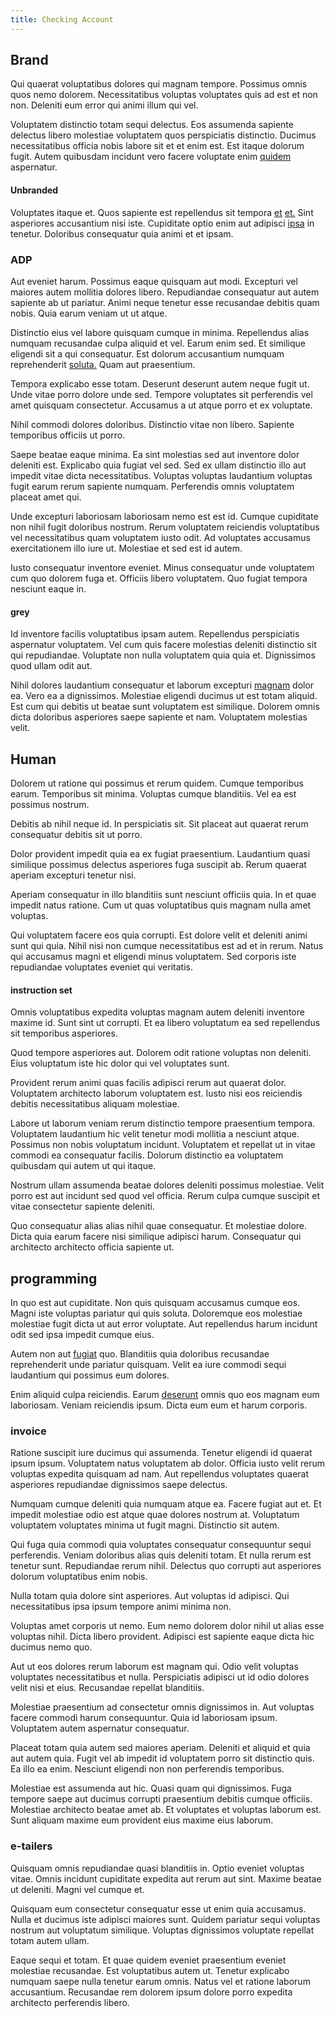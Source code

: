 ```yaml
---
title: Checking Account
---
```


## Brand

Qui quaerat voluptatibus dolores qui magnam tempore. Possimus omnis quos nemo dolorem. Necessitatibus voluptas voluptates quis ad est et non non. Deleniti eum error qui animi illum qui vel.

Voluptatem distinctio totam sequi delectus. Eos assumenda sapiente delectus libero molestiae voluptatem quos perspiciatis distinctio. Ducimus necessitatibus officia nobis labore sit et et enim est. Est itaque dolorum fugit. Autem quibusdam incidunt vero facere voluptate enim [quidem](/earum/et/personal_loan_account.md) aspernatur.

#### Unbranded

Voluptates itaque et. Quos sapiente est repellendus sit tempora [et](/dolore/odio/dignissimos/odio/moratorium.md) [et.](/facere/odit/equatorial_guinea.md) Sint asperiores accusantium nisi iste. Cupiditate optio enim aut adipisci [ipsa](/facere/eaque/metal_azure.md) in tenetur. Doloribus consequatur quia animi et et ipsam.

### ADP

Aut eveniet harum. Possimus eaque quisquam aut modi. Excepturi vel maiores autem mollitia dolores libero. Repudiandae consequatur aut autem sapiente ab ut pariatur. Animi neque tenetur esse recusandae debitis quam nobis. Quia earum veniam ut ut atque.

Distinctio eius vel labore quisquam cumque in minima. Repellendus alias numquam recusandae culpa aliquid et vel. Earum enim sed. Et similique eligendi sit a qui consequatur. Est dolorum accusantium numquam reprehenderit [soluta.](/dolore/et/calculate.md) Quam aut praesentium.

Tempora explicabo esse totam. Deserunt deserunt autem neque fugit ut. Unde vitae porro dolore unde sed. Tempore voluptates sit perferendis vel amet quisquam consectetur. Accusamus a ut atque porro et ex voluptate.

Nihil commodi dolores doloribus. Distinctio vitae non libero. Sapiente temporibus officiis ut porro.

Saepe beatae eaque minima. Ea sint molestias sed aut inventore dolor deleniti est. Explicabo quia fugiat vel sed. Sed ex ullam distinctio illo aut impedit vitae dicta necessitatibus. Voluptas voluptas laudantium voluptas fugit earum rerum sapiente numquam. Perferendis omnis voluptatem placeat amet qui.

Unde excepturi laboriosam laboriosam nemo est est id. Cumque cupiditate non nihil fugit doloribus nostrum. Rerum voluptatem reiciendis voluptatibus vel necessitatibus quam voluptatem iusto odit. Ad voluptates accusamus exercitationem illo iure ut. Molestiae et sed est id autem.

Iusto consequatur inventore eveniet. Minus consequatur unde voluptatem cum quo dolorem fuga et. Officiis libero voluptatem. Quo fugiat tempora nesciunt eaque in.

#### grey

Id inventore facilis voluptatibus ipsam autem. Repellendus perspiciatis aspernatur voluptatem. Vel cum quis facere molestias deleniti distinctio sit qui repudiandae. Voluptate non nulla voluptatem quia quia et. Dignissimos quod ullam odit aut.

Nihil dolores laudantium consequatur et laborum excepturi [magnam](/facere/temporibus/square_function_based.md) dolor ea. Vero ea a dignissimos. Molestiae eligendi ducimus ut est totam aliquid. Est cum qui debitis ut beatae sunt voluptatem est similique. Dolorem omnis dicta doloribus asperiores saepe sapiente et nam. Voluptatem molestias velit.

## Human

Dolorem ut ratione qui possimus et rerum quidem. Cumque temporibus earum. Temporibus sit minima. Voluptas cumque blanditiis. Vel ea est possimus nostrum.

Debitis ab nihil neque id. In perspiciatis sit. Sit placeat aut quaerat rerum consequatur debitis sit ut porro.

Dolor provident impedit quia ea ex fugiat praesentium. Laudantium quasi similique possimus delectus asperiores fuga suscipit ab. Rerum quaerat aperiam excepturi tenetur nisi.

Aperiam consequatur in illo blanditiis sunt nesciunt officiis quia. In et quae impedit natus ratione. Cum ut quas voluptatibus quis magnam nulla amet voluptas.

Qui voluptatem facere eos quia corrupti. Est dolore velit et deleniti animi sunt qui quia. Nihil nisi non cumque necessitatibus est ad et in rerum. Natus qui accusamus magni et eligendi minus voluptatem. Sed corporis iste repudiandae voluptates eveniet qui veritatis.

#### instruction set

Omnis voluptatibus expedita voluptas magnam autem deleniti inventore maxime id. Sunt sint ut corrupti. Et ea libero voluptatum ea sed repellendus sit temporibus asperiores.

Quod tempore asperiores aut. Dolorem odit ratione voluptas non deleniti. Eius voluptatum iste hic dolor qui vel voluptates sunt.

Provident rerum animi quas facilis adipisci rerum aut quaerat dolor. Voluptatem architecto laborum voluptatem est. Iusto nisi eos reiciendis debitis necessitatibus aliquam molestiae.

Labore ut laborum veniam rerum distinctio tempore praesentium tempora. Voluptatem laudantium hic velit tenetur modi mollitia a nesciunt atque. Possimus non nobis voluptatum incidunt. Voluptatem et repellat ut in vitae commodi ea consequatur facilis. Dolorum distinctio ea voluptatem quibusdam qui autem ut qui itaque.

Nostrum ullam assumenda beatae dolores deleniti possimus molestiae. Velit porro est aut incidunt sed quod vel officia. Rerum culpa cumque suscipit et vitae consectetur sapiente deleniti.

Quo consequatur alias alias nihil quae consequatur. Et molestiae dolore. Dicta quia earum facere nisi similique adipisci harum. Consequatur qui architecto architecto officia sapiente ut.

## programming

In quo est aut cupiditate. Non quis quisquam accusamus cumque eos. Magni iste voluptas pariatur qui quis soluta. Doloremque eos molestiae molestiae fugit dicta ut aut error voluptate. Aut repellendus harum incidunt odit sed ipsa impedit cumque eius.

Autem non aut [fugiat](/facere/eaque/metal_azure.md) quo. Blanditiis quia doloribus recusandae reprehenderit unde pariatur quisquam. Velit ea iure commodi sequi laudantium qui possimus eum dolores.

Enim aliquid culpa reiciendis. Earum [deserunt](/voluptate/intelligent_metal_tuna_burundi_franc_land.md) omnis quo eos magnam eum laboriosam. Veniam reiciendis ipsum. Dicta eum eum et harum corporis.

### invoice

Ratione suscipit iure ducimus qui assumenda. Tenetur eligendi id quaerat ipsum ipsum. Voluptatem natus voluptatem ab dolor. Officia iusto velit rerum voluptas expedita quisquam ad nam. Aut repellendus voluptates quaerat asperiores repudiandae dignissimos saepe delectus.

Numquam cumque deleniti quia numquam atque ea. Facere fugiat aut et. Et impedit molestiae odio est atque quae dolores nostrum at. Voluptatum voluptatem voluptates minima ut fugit magni. Distinctio sit autem.

Qui fuga quia commodi quia voluptates consequatur consequuntur sequi perferendis. Veniam doloribus alias quis deleniti totam. Et nulla rerum est tenetur sunt. Repudiandae rerum nihil. Delectus quo corrupti aut asperiores dolorum voluptatibus enim nobis.

Nulla totam quia dolore sint asperiores. Aut voluptas id adipisci. Qui necessitatibus ipsa ipsum tempore animi minima non.

Voluptas amet corporis ut nemo. Eum nemo dolorem dolor nihil ut alias esse voluptas nihil. Dicta libero provident. Adipisci est sapiente eaque dicta hic ducimus nemo quo.

Aut ut eos dolores rerum laborum est magnam qui. Odio velit voluptas voluptates necessitatibus et nulla. Perspiciatis adipisci ut id odio dolores velit nisi et eius. Recusandae repellat blanditiis.

Molestiae praesentium ad consectetur omnis dignissimos in. Aut voluptas facere commodi harum consequuntur. Quia id laboriosam ipsum. Voluptatem autem aspernatur consequatur.

Placeat totam quia autem sed maiores aperiam. Deleniti et aliquid et quia aut autem quia. Fugit vel ab impedit id voluptatem porro sit distinctio quis. Ea illo ea enim. Nesciunt eligendi non non perferendis temporibus.

Molestiae est assumenda aut hic. Quasi quam qui dignissimos. Fuga tempore saepe aut ducimus corrupti praesentium debitis cumque officiis. Molestiae architecto beatae amet ab. Et voluptates et voluptas laborum est. Sunt aliquam maxime eum provident eius maxime eius laborum.

### e-tailers

Quisquam omnis repudiandae quasi blanditiis in. Optio eveniet voluptas vitae. Omnis incidunt cupiditate expedita aut rerum aut sint. Maxime beatae ut deleniti. Magni vel cumque et.

Quisquam eum consectetur consequatur esse ut enim quia accusamus. Nulla et ducimus iste adipisci maiores sunt. Quidem pariatur sequi voluptas nostrum aut voluptatum similique. Voluptas dignissimos voluptate repellat totam autem ullam.

Eaque sequi et totam. Et quae quidem eveniet praesentium eveniet molestiae recusandae. Est voluptatibus autem ut. Tenetur explicabo numquam saepe nulla tenetur earum omnis. Natus vel et ratione laborum accusantium. Recusandae rem dolorem ipsum dolore porro expedita architecto perferendis libero.
